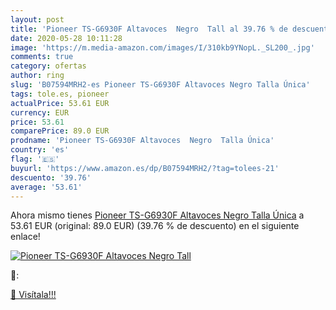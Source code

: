 ```yaml
---
layout: post
title: 'Pioneer TS-G6930F Altavoces  Negro  Tall al 39.76 % de descuento'
date: 2020-05-28 10:11:28
image: 'https://m.media-amazon.com/images/I/310kb9YNopL._SL200_.jpg'
comments: true
category: ofertas
author: ring
slug: 'B07594MRH2-es Pioneer TS-G6930F Altavoces Negro Talla Única'
tags: tole.es, pioneer
actualPrice: 53.61 EUR
currency: EUR
price: 53.61
comparePrice: 89.0 EUR
prodname: 'Pioneer TS-G6930F Altavoces  Negro  Talla Única'
country: 'es'
flag: '🇪🇸'
buyurl: 'https://www.amazon.es/dp/B07594MRH2/?tag=tolees-21'
descuento: '39.76'
average: '53.61'
---
```


Ahora mismo tienes [Pioneer TS-G6930F Altavoces  Negro  Talla Única](https://www.amazon.es/dp/B07594MRH2/?tag=tolees-21) a 53.61 EUR (original: 89.0 EUR) (39.76 %  de descuento) en el siguiente enlace!

[![Pioneer TS-G6930F Altavoces  Negro  Tall](https://m.media-amazon.com/images/I/310kb9YNopL._SL200_.jpg)](https://www.amazon.es/dp/B07594MRH2/?tag=tolees-21)

🔎:


[🛒 Visítala!!!](https://www.amazon.es/dp/B07594MRH2/?tag=tolees-21)
